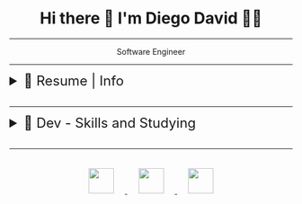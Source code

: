 <h1 align='center'>
 Hi there 👋 I'm Diego David 👨‍💻
</h1>
<hr />
<p align='center'>
  Software Engineer
</p>

<hr />

<details >
<summary style="font-size: 1.5rem;" >📃 Resume | Info </summary>

<div>

## Education

- 📖 **Science of Computer**\
📆 2014 - 2018\
📍 **Anhanguera Educacional** - Limeira, Brazil

</div>

<div> 

## Experience

- 👨‍💻 **Software Engineer **\
📆 abr/2022 - dez/2022\
📍 **OnlineApplications** - São Paulo/SP, Brazil

<br />
<div style="display: inline-flexbox;">
  <img align="left" alt="Angular" height="23" 
    src="https://img.shields.io/badge/Angular-DD0031?style=for-the-badge&logo=angular&logoColor=white" 
  />
  <img align="left" alt="TypeScript" height="23" 
    src="https://img.shields.io/badge/TypeScript-007ACC?style=for-the-badge&logo=typescript&logoColor=white" 
  />
  <img align="left" alt="React" height="23" 
    src="https://img.shields.io/badge/React-20232A?style=for-the-badge&logo=react&logoColor=61DAFB" 
  />
  <img align="left" alt="Redux" height="23" 
    src="https://img.shields.io/badge/Redux-593D88?style=for-the-badge&logo=redux&logoColor=white" 
  />
  <img align="left" alt="SQLite" height="23" 
    src="https://img.shields.io/badge/SQLite-07405E?style=for-the-badge&logo=sqlite&logoColor=white" 
  />
  <img align="left" alt=".NET" height="23" 
    src="https://img.shields.io/badge/.NET-5C2D91?style=for-the-badge&logo=.net&logoColor=white" 
  />
  <img align="left" alt="Azure" height="23" 
    src="https://img.shields.io/badge/microsoft%20azure-0089D6?style=for-the-badge&logo=microsoft-azure&logoColor=white" 
  />
  <img align="left" alt="Rabbit MQ" height="23" 
    src="https://img.shields.io/badge/rabbitmq-%23FF6600.svg?&style=for-the-badge&logo=rabbitmq&logoColor=white" 
  />
  <img align="left" alt="jQuery" height="23" 
    src="https://img.shields.io/badge/jQuery-0769AD?style=for-the-badge&logo=jquery&logoColor=white" 
  />
  <img align="left" alt="Jira" height="23" 
    src="https://img.shields.io/badge/Jira-0052CC?style=for-the-badge&logo=Jira&logoColor=white" 
  />
</div>

<br />
<br />

<hr />

- 👨‍💻 **Software Engineer **\
📆 oct/2019 - fev/2022\
📍 **NetPos** - São Paulo/SP, Brazil

<br />

<div style="display: inline-flexbox;">
  <img align="left" alt="JavaScript" height="23" 
    src="https://img.shields.io/badge/JavaScript-323330?style=for-the-badge&logo=javascript&logoColor=F7DF1E" 
  />
  <img align="left" alt="TypeScript" height="23" 
    src="https://img.shields.io/badge/TypeScript-007ACC?style=for-the-badge&logo=typescript&logoColor=white" 
  />
  <img align="left" alt="Node" height="23" 
    src="https://img.shields.io/badge/Node.js-43853D?style=for-the-badge&logo=node.js&logoColor=white" 
  />
  <img align="left" alt="React" height="23" 
    src="https://img.shields.io/badge/React-20232A?style=for-the-badge&logo=react&logoColor=61DAFB" 
  />
  <img align="left" alt="Redux" height="23" 
    src="https://img.shields.io/badge/Redux-593D88?style=for-the-badge&logo=redux&logoColor=white" 
  />
  <img align="left" alt="MySQL" height="23" 
    src="https://img.shields.io/badge/MySQL-00000F?style=for-the-badge&logo=mysql&logoColor=white" 
  />
  <img align="left" alt="Sequelize" height="23" 
    src="https://img.shields.io/badge/sequelize-323330?style=for-the-badge&logo=sequelize&logoColor=blue" 
  />
  <img align="left" alt="Express" height="23" 
    src="https://img.shields.io/badge/Express.js-404D59?style=for-the-badge" 
  />
  <img align="left" alt="React Router" height="23" 
    src="https://img.shields.io/badge/React_Router-CA4245?style=for-the-badge&logo=react-router&logoColor=white" 
  />
  <img align="left" alt="Amazon AWS" height="23" 
    src="https://img.shields.io/badge/Amazon_AWS-232F3E?style=for-the-badge&logo=amazon-aws&logoColor=white" 
  />
  <img align="left" alt="Jira" height="23" 
    src="https://img.shields.io/badge/Jira-0052CC?style=for-the-badge&logo=Jira&logoColor=white" 
  />
  <img align="left" alt="Jenkins" height="23" 
    src="https://img.shields.io/badge/Jenkins-D24939?style=for-the-badge&logo=Jenkins&logoColor=white" 
  />
  <img align="left" alt="Next" height="23" 
    src="https://img.shields.io/badge/Next.js-404D59?style=for-the-badge&logo=next&logoColor=white" 
  />
</div>

<br />
<br />

<hr />

- 👨‍💻 **PHP Developer**\
📆 april/2019 - out/2019\
📍 **TECNOSWEB** - São Leopoldo/RS, Brazil

<br />

<div style="display: inline-flexbox;">
    <img align="left" alt="PHP" height="23" 
      src="https://img.shields.io/badge/PHP-777BB4?style=for-the-badge&logo=php&logoColor=white" 
    />
    <img align="left" alt="JavaScript" height="23" 
      src="https://img.shields.io/badge/JavaScript-F7DF1E?style=for-the-badge&logo=javascript&logoColor=black" 
    />
    <img align="left" alt="Vue" height="23" 
      src="https://img.shields.io/badge/Vue.js-35495E?style=for-the-badge&logo=vue.js&logoColor=4FC08D" 
    />
    <img align="left" alt="Laravel" height="23" 
      src="https://img.shields.io/badge/Laravel-FF2D20?style=for-the-badge&logo=laravel&logoColor=white" 
    />
    <img align="left" alt="PostgreSQL" height="23" 
      src="https://img.shields.io/badge/PostgreSQL-316192?style=for-the-badge&logo=postgresql&logoColor=white" 
    />
    <img align="left" alt="jQuery" height="23" 
      src="https://img.shields.io/badge/jQuery-0769AD?style=for-the-badge&logo=jquery&logoColor=white" 
    />
</div>
<br />
</details>

<br />
<hr />

<details>
<summary style="font-size: 1.5rem;">📃 Dev - Skills and Studying </summary>

| Front-end | Backend | DataBase | Others |
| --- | --- | --- | --- |
| ![](https://img.shields.io/badge/TypeScript-007ACC?style=for-the-badge&logo=typescript&logoColor=white) - ![](https://img.shields.io/badge/JavaScript-323330?style=for-the-badge&logo=javascript&logoColor=F7DF1E) | ![NodeJS](https://img.shields.io/badge/node.js-6DA55F?style=for-the-badge&logo=node.js&logoColor=white) - ![Express.js](https://img.shields.io/badge/express.js-%23404d59.svg?style=for-the-badge&logo=express&logoColor=%2361DAFB) | ![Postgres](https://img.shields.io/badge/postgres-%23316192.svg?style=for-the-badge&logo=postgresql&logoColor=white) | ![Jira](https://img.shields.io/badge/jira-%230A0FFF.svg?style=for-the-badge&logo=jira&logoColor=white) |
| ![](https://img.shields.io/badge/HTML5-E34F26?style=for-the-badge&logo=html5&logoColor=white) - ![](https://img.shields.io/badge/CSS3-1572B6?style=for-the-badge&logo=css3&logoColor=white) - ![](https://img.shields.io/badge/Sass-CC6699?style=for-the-badge&logo=sass&logoColor=white) | ![NestJS](https://img.shields.io/badge/nestjs-%23E0234E.svg?style=for-the-badge&logo=nestjs&logoColor=white) - ![Fastify](https://img.shields.io/badge/fastify-%23000000.svg?style=for-the-badge&logo=fastify&logoColor=white)|	![MySQL](https://img.shields.io/badge/mysql-%2300f.svg?style=for-the-badge&logo=mysql&logoColor=white) | ![Postman](https://img.shields.io/badge/Postman-FF6C37?style=for-the-badge&logo=postman&logoColor=white) |
| ![](https://img.shields.io/badge/TailWindCSS-1572B6?style=for-the-badge&logo=TailWindCss&logoColor=white) | ![Prisma](https://img.shields.io/badge/Prisma-3982CE?style=for-the-badge&logo=Prisma&logoColor=white) - ![Sequelize](https://img.shields.io/badge/Sequelize-52B0E7?style=for-the-badge&logo=Sequelize&logoColor=white) | ![SQLite](https://img.shields.io/badge/sqlite-%2307405e.svg?style=for-the-badge&logo=sqlite&logoColor=white) | ![Swagger](https://img.shields.io/badge/-Swagger-%23Clojure?style=for-the-badge&logo=swagger&logoColor=white) |
| ![](https://img.shields.io/badge/React-20232A?style=for-the-badge&logo=react&logoColor=61DAFB) - ![](https://img.shields.io/badge/semantic%20ui%20react-35BDB2?style=for-the-badge&logo=semanticuireact&logoColor=white) | ![Jest](https://img.shields.io/badge/-jest-%23C21325?style=for-the-badge&logo=jest&logoColor=white) - ![Vite](https://img.shields.io/badge/vitest-%23005C0F.svg?style=for-the-badge&logo=vitest&logoColor=white) | ![MariaDB](https://img.shields.io/badge/MariaDB-003545?style=for-the-badge&logo=mariadb&logoColor=white) | ![Azure](https://img.shields.io/badge/azure-%230072C6.svg?style=for-the-badge&logo=microsoftazure&logoColor=white)-![Vercel](https://img.shields.io/badge/vercel-%23000000.svg?style=for-the-badge&logo=vercel&logoColor=white)|
| ![](https://img.shields.io/badge/Redux-593D88?style=for-the-badge&logo=redux&logoColor=white) - ![](https://img.shields.io/badge/Zustand-A4373A?style=for-the-badge&logo=Zustand&logoColor=white) | ![C#](https://img.shields.io/badge/c%23-%23239120.svg?style=for-the-badge&logo=c-sharp&logoColor=white) - ![PHP](https://img.shields.io/badge/php-%23777BB4.svg?style=for-the-badge&logo=php&logoColor=white) - ![Laravel](https://img.shields.io/badge/laravel-%23FF2D20.svg?style=for-the-badge&logo=laravel&logoColor=white) | ![MongoDB](https://img.shields.io/badge/MongoDB-%234ea94b.svg?style=for-the-badge&logo=mongodb&logoColor=white) | ![Github Pages](https://img.shields.io/badge/github%20pages-121013?style=for-the-badge&logo=github&logoColor=white) |
| ![React Query](https://img.shields.io/badge/-React%20Query-FF4154?style=for-the-badge&logo=react%20query&logoColor=white) | ![Code-Igniter](https://img.shields.io/badge/CodeIgniter-%23EF4223.svg?style=for-the-badge&logo=codeIgniter&logoColor=white) | ![Redis](https://img.shields.io/badge/redis-%23DD0031.svg?style=for-the-badge&logo=redis&logoColor=white) | ![GitHub](https://img.shields.io/badge/github-%23121011.svg?style=for-the-badge&logo=github&logoColor=white) |
| ![](https://img.shields.io/badge/styled--components-DB7093?style=for-the-badge&logo=styled-components&logoColor=white) | ![Python](https://img.shields.io/badge/python-3670A0?style=for-the-badge&logo=python&logoColor=ffdd54) - ![Flask](https://img.shields.io/badge/flask-%23000.svg?style=for-the-badge&logo=flask&logoColor=white) | --- | ![Bitbucket](https://img.shields.io/badge/bitbucket-%230047B3.svg?style=for-the-badge&logo=bitbucket&logoColor=white) |
| ![](https://img.shields.io/badge/React_Router-CA4245?style=for-the-badge&logo=react-router&logoColor=white) | ![Java](https://img.shields.io/badge/java-%23ED8B00.svg?style=for-the-badge&logo=openjdk&logoColor=white) - ![Spring](https://img.shields.io/badge/spring-%236DB33F.svg?style=for-the-badge&logo=spring&logoColor=white) | --- | ![NPM](https://img.shields.io/badge/NPM-%23CB3837.svg?style=for-the-badge&logo=npm&logoColor=white) - ![Yarn](https://img.shields.io/badge/yarn-%232C8EBB.svg?style=for-the-badge&logo=yarn&logoColor=white) |
| ![](https://img.shields.io/badge/React_Hook_Form-FF3366?style=for-the-badge&logo=ReactHookForm&logoColor=white) | ![RestApi](https://img.shields.io/badge/RestApi-%23777BB4.svg?style=for-the-badge&logo=restapi&logoColor=white) - ![WebSocket](https://img.shields.io/badge/WebSocket-%23008080.svg?style=for-the-badge&logo=websocket&logoColor=white)| --- | --- |
| ![Bootstrap](https://img.shields.io/badge/bootstrap-%238511FA.svg?style=for-the-badge&logo=bootstrap&logoColor=white) - ![Chakra](https://img.shields.io/badge/chakra-%234ED1C5.svg?style=for-the-badge&logo=chakraui&logoColor=white) | ![GraphQL](https://img.shields.io/badge/-GraphQL-E10098?style=for-the-badge&logo=graphql&logoColor=white) -  ![JWT](https://img.shields.io/badge/JWT-black?style=for-the-badge&logo=JSON%20web%20tokens) | --- | ![Storybook](https://img.shields.io/badge/-Storybook-FF4785?style=for-the-badge&logo=storybook&logoColor=white) |
| ![Vue](https://img.shields.io/badge/Vue.js-35495E?style=for-the-badge&logo=vue.js&logoColor=4FC08D) - ![Nuxtjs](https://img.shields.io/badge/Nuxt-002E3B?style=for-the-badge&logo=nuxtdotjs&logoColor=#00DC82) - ![Vuex](https://img.shields.io/badge/Vuex.js-35495E?style=for-the-badge&logo=redux&logoColor=4FC08D) ![Angular](https://img.shields.io/badge/angular-%23DD0031.svg?style=for-the-badge&logo=angular&logoColor=white) - ![Next JS](https://img.shields.io/badge/Next-black?style=for-the-badge&logo=next.js&logoColor=white)  | ![Socket.io](https://img.shields.io/badge/Socket.io-black?style=for-the-badge&logo=socket.io&badgeColor=010101) - ![Nginx](https://img.shields.io/badge/nginx-%23009639.svg?style=for-the-badge&logo=nginx&logoColor=white) | --- | ![HackerRank](https://img.shields.io/badge/-Hackerrank-2EC866?style=for-the-badge&logo=HackerRank&logoColor=white) |
| ![RxJS](https://img.shields.io/badge/rxjs-%23B7178C.svg?style=for-the-badge&logo=reactivex&logoColor=white) - ![Axios](https://img.shields.io/badge/axios-1C1E24?style=for-the-badge&logo=axios&logoColor=#D04A37) | 	![RabbitMQ](https://img.shields.io/badge/Rabbitmq-FF6600?style=for-the-badge&logo=rabbitmq&logoColor=white) - ![Apache Kafka](https://img.shields.io/badge/Apache%20Kafka-000?style=for-the-badge&logo=apachekafka)| --- | ![Visual Studio](https://img.shields.io/badge/Visual%20Studio-5C2D91.svg?style=for-the-badge&logo=visual-studio&logoColor=white) |
| ![](https://img.shields.io/badge/React_Native-20232A?style=for-the-badge&logo=react&logoColor=61DAFB) - ![Expo](https://img.shields.io/badge/expo-1C1E24?style=for-the-badge&logo=expo&logoColor=#D04A37) | ![Jenkins](https://img.shields.io/badge/jenkins-%232C5263.svg?style=for-the-badge&logo=jenkins&logoColor=white) - ![Docker](https://img.shields.io/badge/docker-%230db7ed.svg?style=for-the-badge&logo=docker&logoColor=white) | --- | ![Visual Studio Code](https://img.shields.io/badge/Visual%20Studio%20Code-0078d7.svg?style=for-the-badge&logo=visual-studio-code&logoColor=white) |
| ![Vite](https://img.shields.io/badge/vite-%23646CFF.svg?style=for-the-badge&logo=vite&logoColor=white) - ![Webpack](https://img.shields.io/badge/webpack-%238DD6F9.svg?style=for-the-badge&logo=webpack&logoColor=black) - ![Babel](https://img.shields.io/badge/Babel-F9DC3e?style=for-the-badge&logo=babel&logoColor=black)| ![AWS](https://img.shields.io/badge/AWS-%23FF9900.svg?style=for-the-badge&logo=amazon-aws&logoColor=white) - ![AWS](https://img.shields.io/badge/ECS-%23FF9900.svg?style=for-the-badge&logo=amazon-ecs&logoColor=white) - ![AWS](https://img.shields.io/badge/EC2-%23FF9900.svg?style=for-the-badge&logo=amazon-ec2&logoColor=white) | --- | ![Ubuntu](https://img.shields.io/badge/Ubuntu-E95420?style=for-the-badge&logo=ubuntu&logoColor=white) |
| ![cypress](https://img.shields.io/badge/-cypress-%23E5E5E5?style=for-the-badge&logo=cypress&logoColor=058a5e) - ![Testing-Library](https://img.shields.io/badge/-TestingLibrary-%23E33332?style=for-the-badge&logo=testing-library&logoColor=white) | ![AWS](https://img.shields.io/badge/s3-%230072C6.svg?style=for-the-badge&logo=amazon-s3&logoColor=white) - ![AWS](https://img.shields.io/badge/Cloudfront-%23039BE5.svg?style=for-the-badge&logo=amazon-aws&logoColor=white) | --- | ![Windows](https://img.shields.io/badge/Windows-0078D6?style=for-the-badge&logo=windows&logoColor=white) |



</details>

<br />
<hr />


<div align="center" style="display: inline-flexbox;">
  <a href = "mailto:diegodavidtech@gmail.com">
    <img style="padding: 20px;" height="45" src="https://img.shields.io/badge/-Gmail-%23333?style=for-the-badge&logo=gmail&logoColor=white" target="_blank">
  </a>
  <a href = "https://api.whatsapp.com/send?phone=5519960001903">
    <img style="padding: 20px;" height="45" src="https://img.shields.io/badge/WhatsApp-25D366?style=for-the-badge&logo=whatsapp&logoColor=white" target="_blank">
  </a>
  <a href="https://www.linkedin.com/in/diegodavidbarros" target="_blank">
    <img style="padding: 20px;" height="45" src="https://img.shields.io/badge/-LinkedIn-%230077B5?style=for-the-badge&logo=linkedin&logoColor=white" target="_blank">
  </a> 
</div>
<!--
**diegozelao/diegozelao** is a ✨ _special_ ✨ repository because its `README.md` (this file) appears on your GitHub profile.

Here are some ideas to get you started:

- 🔭 I’m currently working on ...
- 🌱 I’m currently learning ...
- 👯 I’m looking to collaborate on ...
- 🤔 I’m looking for help with ...
- 💬 Ask me about ...
- 📫 How to reach me: ...
- 😄 Pronouns: ...
- ⚡ Fun fact: ...
-->

